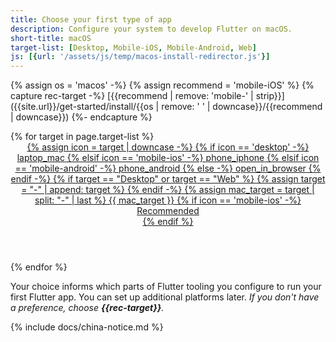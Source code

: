 ```yaml
---
title: Choose your first type of app
description: Configure your system to develop Flutter on macOS.
short-title: macOS
target-list: [Desktop, Mobile-iOS, Mobile-Android, Web]
js: [{url: '/assets/js/temp/macos-install-redirector.js'}]
---
```


{% assign os = 'macos' -%}
{% assign recommend = 'mobile-iOS' %}
{% capture rec-target -%}
[{{recommend | remove: 'mobile-' | strip}}]({{site.url}}/get-started/install/{{os | remove: ' ' | downcase}}/{{recommend | downcase}})
{%- endcapture %}

<div class="card-deck mb-8">
{% for target in page.target-list %}
  <a class="card" id="install-{{os | remove: ' ' | downcase}}" href="{{site.url}}/get-started/install/{{os | remove: ' ' | downcase}}/{{target | downcase}}">
    <div class="card-body">
      <header class="card-title text-center m-0">
        <span class="d-block h1">
          {% assign icon = target | downcase -%}
          {% if icon == 'desktop' -%}
            <span class="material-symbols">laptop_mac</span>
          {% elsif icon == 'mobile-ios' -%}
            <span class="material-symbols">phone_iphone</span>
          {% elsif icon == 'mobile-android' -%}
            <span class="material-symbols">phone_android</span>
          {% else -%}
            <span class="material-symbols">open_in_browser</span>
          {% endif -%}
        </span>
        <span class="text-muted text-nowrap">
        {% if target == "Desktop" or target == "Web" %}
        {% assign target = "-" | append: target %}
        {% endif -%}
        {% assign mac_target = target | split: "-" | last %}
        {{ mac_target }}
        </span>
        {% if icon == 'mobile-ios' -%}
          <div class="card-subtitle">Recommended</div>
        {% endif %}
      </header>
    </div>
  </a>
{% endfor %}
</div>

Your choice informs which parts of Flutter tooling you configure
to run your first Flutter app.
You can set up additional platforms later.
_If you don't have a preference, choose **{{rec-target}}**._

{% include docs/china-notice.md %}
